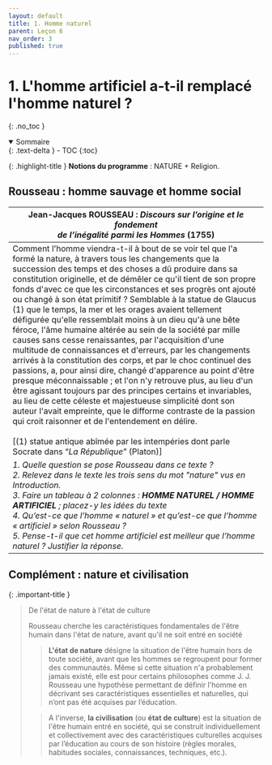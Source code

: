 ```yaml
---
layout: default
title: 1. Homme naturel
parent: Leçon 6
nav_order: 3
published: true
---
```

# 1. L'homme artificiel a-t-il remplacé l'homme naturel ?
{: .no_toc }

<details open markdown="block">
  <summary>
    Sommaire
  </summary>
  {: .text-delta }
- TOC
{:toc}
</details>

{: .highlight-title }
**Notions du programme** : NATURE + Religion.

## Rousseau : homme sauvage et homme social

| Jean-Jacques ROUSSEAU : *Discours  sur l’origine et le fondement <br> de l’inégalité parmi les Hommes* (1755) |
| ------------------------------------------------------------ |
| Comment l'homme viendra-t-il à bout  de se voir tel que l'a formé la nature, à travers tous les changements que la  succession des temps et des choses a dû produire dans sa constitution  originelle, et de démêler ce qu'il tient de son propre fonds d'avec ce que  les circonstances et ses progrès ont ajouté ou changé à son état  primitif ? Semblable à la statue de Glaucus (1) que le temps, la mer et les  orages avaient tellement défigurée qu'elle ressemblait moins à un dieu qu'à  une bête féroce, l'âme humaine altérée au sein de la société par mille causes  sans cesse renaissantes, par l'acquisition d'une multitude de connaissances  et d'erreurs, par les changements arrivés à la constitution des corps, et par  le choc continuel des passions, a, pour ainsi dire, changé d'apparence au  point d'être presque méconnaissable ; et l'on n'y retrouve plus, au lieu  d'un être agissant toujours par des principes certains et invariables, au  lieu de cette céleste et majestueuse simplicité dont son auteur l'avait  empreinte, que le difforme contraste de la passion qui croit raisonner et de  l'entendement en délire.   <br /><br />[(1) statue antique abîmée par les  intempéries dont parle Socrate dans “*La République*” (Platon)] |
| *1. Quelle question se pose Rousseau dans ce texte ?  <br> 2. Relevez dans le texte les trois sens du mot "nature" vus en Introduction. <br /> 3. Faire un tableau à 2 colonnes : **HOMME** **NATUREL / HOMME ARTIFICIEL** ;  placez-y les idées du texte  <br />4. Qu’est-ce que l’homme « naturel » et qu’est-ce que l’homme « artificiel » selon Rousseau ?  <br />5. Pense-t-il que cet homme artificiel est meilleur que l’homme  naturel ? Justifier la réponse.* |

## Complément : nature et civilisation

{: .important-title }
> De l'état de nature à l'état de culture
>
> Rousseau cherche les caractéristiques fondamentales de l'être humain dans l'état de nature, avant qu'il ne soit entré en société
> 
>> **L'état de nature** désigne la situation de l'être humain hors de toute société, avant que les hommes se regroupent pour former des communautés. Même si cette situation n'a probablement jamais existé, elle est pour certains philosophes comme J. J. Rousseau une hypothèse permettant de définir l'homme en décrivant ses caractéristiques essentielles et naturelles, qui n’ont pas été acquises par l’éducation.   
>
>>A l'inverse, **la civilisation** (ou **état de culture**) est la situation de l'être humain entré en société, qui se construit individuellement et collectivement avec des caractéristiques culturelles acquises par l’éducation au cours de son histoire (règles morales, habitudes sociales, connaissances, techniques, etc.).